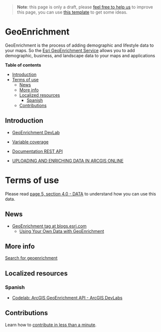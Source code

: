 > **Note**: this page is only a draft, please [feel free to help us](#contributions) to improve this page, you can use [this template](https://github.com/esri-es/awesome-arcgis/blob/master/RESOURCE_PAGE_TEMPLATE.md) to get some ideas.

# GeoEnrichment
GeoEnrichment is the process of adding demographic and lifestyle data to your maps. So the [Esri GeoEnrichment Service](https://developers.arcgis.com/features/geo-enrichment/) allows you to add demographic, business, and landscape data to your maps and applications

<!-- START doctoc generated TOC please keep comment here to allow auto update -->
<!-- DON'T EDIT THIS SECTION, INSTEAD RE-RUN doctoc TO UPDATE -->
**Table of contents**

  - [Introduction](#introduction)
- [Terms of use](#terms-of-use)
  - [News](#news)
  - [More info](#more-info)
  - [Localized resources](#localized-resources)
    - [Spanish](#spanish)
  - [Contributions](#contributions)

<!-- END doctoc generated TOC please keep comment here to allow auto update -->

## Introduction

* [GeoEnrichment DevLab](https://developers.arcgis.com/labs/develop/rest/get-demographic-data/)

* [Variable coverage](http://la.arcgis.com/databrowser/index.html)

* [Documentation REST API](https://developers.arcgis.com/rest/geoenrichment/api-reference/geoenrichment-service-overview.htm)

* [UPLOADING AND ENRICHING DATA IN ARCGIS ONLINE](https://esri-es.github.io/arcgis-search/?amp%3Butm_source=opensearch&search=geoenrichment)

# Terms of use

Please read [page 5, section 4.0 - DATA](http://www.esri.com/~/media/Files/Pdfs/legal/pdfs/mla_e204_e300/english.pdf) to understand how you can use this data.

## News

* [GeoEnrichment tag at blogs.esri.com](https://blogs.esri.com/esri/arcgis/tag/geoenrichment/)
    * [Using Your Own Data with GeoEnrichment](https://blogs.esri.com/esri/arcgis/2017/07/07/83043/)

## More info

[Search for geoenrichment](https://esri-es.github.io/arcgis-search/?search=geoenrichment)

## Localized resources

### Spanish

* [Codelab: ArcGIS GeoEnrichment API - ArcGIS DevLabs](https://docs.google.com/document/d/1HIH8zm4Q1alsEsLEySSI0GuU7Zw5LvkQL7TQ2KbGxPE/edit?usp=sharing)

## Contributions

Learn how to [contribute in less than a minute](https://github.com/hhkaos/awesome-arcgis/blob/master/CONTRIBUTING.md).